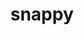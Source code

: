 ---
title: "snappy"
layout: cache
categories: [package, develop-2023-12-03]
meta: {"versions": ["1.1.10"], "compilers": ["cce@=15.0.1", "gcc@=10.3.0", "gcc@=11.1.0", "gcc@=11.4.0", "gcc@=7.3.1", "gcc@=9.4.0", "oneapi@=2023.2.0"], "oss": ["amzn2", "rhel8", "sle_hpc15", "ubuntu20.04"], "platforms": ["linux"], "targets": ["aarch64", "neoverse_n1", "neoverse_v1", "ppc64le", "x86_64_v3", "x86_64_v4", "zen4"], "stacks": ["aws-isc", "aws-isc-aarch64", "data-vis-sdk", "e4s", "e4s-cray-rhel", "e4s-cray-sles", "e4s-neoverse_v1", "e4s-oneapi", "e4s-power", "e4s-rocm-external", "root"], "num_specs": 11, "num_specs_by_stack": {"root": 11, "aws-isc-aarch64": 2, "aws-isc": 1, "e4s-cray-rhel": 1, "e4s-cray-sles": 1, "e4s-neoverse_v1": 1, "e4s-power": 1, "data-vis-sdk": 2, "e4s": 1, "e4s-rocm-external": 1, "e4s-oneapi": 1}}
spec_details: [{"hash": "hhqhegnjvtwv3etopydmfis6uo45zcmm", "compiler": "gcc@=7.3.1", "versions": ["1.1.10"], "os": "amzn2", "platform": "linux", "target": "aarch64", "variants": ["build_system=cmake", "build_type=Release", "generator=make", "~ipo", "+pic", "+shared"], "stacks": ["root", "aws-isc-aarch64"], "size": "-", "tarball": "https://binaries.spack.io/releases/develop-2023-12-03/build_cache/linux-amzn2-aarch64/gcc-7.3.1/snappy-1.1.10/linux-amzn2-aarch64-gcc-7.3.1-snappy-1.1.10-hhqhegnjvtwv3etopydmfis6uo45zcmm.spack"}, {"hash": "gtop5ystuunszhy2l2udrlw7zlrw5fwi", "compiler": "gcc@=7.3.1", "versions": ["1.1.10"], "os": "amzn2", "platform": "linux", "target": "neoverse_n1", "variants": ["build_system=cmake", "build_type=Release", "generator=make", "~ipo", "+pic", "+shared"], "stacks": ["root", "aws-isc-aarch64"], "size": "-", "tarball": "https://binaries.spack.io/releases/develop-2023-12-03/build_cache/linux-amzn2-neoverse_n1/gcc-7.3.1/snappy-1.1.10/linux-amzn2-neoverse_n1-gcc-7.3.1-snappy-1.1.10-gtop5ystuunszhy2l2udrlw7zlrw5fwi.spack"}, {"hash": "ukdicny63jmicivlwnjy6p7sd565hn4e", "compiler": "gcc@=7.3.1", "versions": ["1.1.10"], "os": "amzn2", "platform": "linux", "target": "x86_64_v3", "variants": ["build_system=cmake", "build_type=Release", "generator=make", "~ipo", "+pic", "+shared"], "stacks": ["aws-isc", "root"], "size": "-", "tarball": "https://binaries.spack.io/releases/develop-2023-12-03/build_cache/linux-amzn2-x86_64_v3/gcc-7.3.1/snappy-1.1.10/linux-amzn2-x86_64_v3-gcc-7.3.1-snappy-1.1.10-ukdicny63jmicivlwnjy6p7sd565hn4e.spack"}, {"hash": "wjbowbulran2d222i5cz5wv2joghza6o", "compiler": "cce@=15.0.1", "versions": ["1.1.10"], "os": "rhel8", "platform": "linux", "target": "zen4", "variants": ["build_system=cmake", "build_type=Release", "generator=make", "~ipo", "+pic", "+shared"], "stacks": ["root", "e4s-cray-rhel"], "size": "-", "tarball": "https://binaries.spack.io/releases/develop-2023-12-03/build_cache/linux-rhel8-zen4/cce-15.0.1/snappy-1.1.10/linux-rhel8-zen4-cce-15.0.1-snappy-1.1.10-wjbowbulran2d222i5cz5wv2joghza6o.spack"}, {"hash": "ldixobaj6ug7hedlehwnshrknpakjtkw", "compiler": "gcc@=10.3.0", "versions": ["1.1.10"], "os": "sle_hpc15", "platform": "linux", "target": "x86_64_v4", "variants": ["build_system=cmake", "build_type=Release", "generator=make", "~ipo", "+pic", "+shared"], "stacks": ["root", "e4s-cray-sles"], "size": "-", "tarball": "https://binaries.spack.io/releases/develop-2023-12-03/build_cache/linux-sle_hpc15-x86_64_v4/gcc-10.3.0/snappy-1.1.10/linux-sle_hpc15-x86_64_v4-gcc-10.3.0-snappy-1.1.10-ldixobaj6ug7hedlehwnshrknpakjtkw.spack"}, {"hash": "2wlt2zy2uhk26zagemhqrrces5zklr6j", "compiler": "gcc@=11.4.0", "versions": ["1.1.10"], "os": "ubuntu20.04", "platform": "linux", "target": "neoverse_v1", "variants": ["build_system=cmake", "build_type=Release", "generator=make", "~ipo", "+pic", "+shared"], "stacks": ["root", "e4s-neoverse_v1"], "size": "-", "tarball": "https://binaries.spack.io/releases/develop-2023-12-03/build_cache/linux-ubuntu20.04-neoverse_v1/gcc-11.4.0/snappy-1.1.10/linux-ubuntu20.04-neoverse_v1-gcc-11.4.0-snappy-1.1.10-2wlt2zy2uhk26zagemhqrrces5zklr6j.spack"}, {"hash": "2ijpyrkafklonzzmk3rhtstltu5qzae3", "compiler": "gcc@=9.4.0", "versions": ["1.1.10"], "os": "ubuntu20.04", "platform": "linux", "target": "ppc64le", "variants": ["build_system=cmake", "build_type=Release", "generator=make", "~ipo", "+pic", "+shared"], "stacks": ["root", "e4s-power"], "size": "-", "tarball": "https://binaries.spack.io/releases/develop-2023-12-03/build_cache/linux-ubuntu20.04-ppc64le/gcc-9.4.0/snappy-1.1.10/linux-ubuntu20.04-ppc64le-gcc-9.4.0-snappy-1.1.10-2ijpyrkafklonzzmk3rhtstltu5qzae3.spack"}, {"hash": "7py4k5xwl2wpsufmltdmokb4c5wmetpn", "compiler": "gcc@=11.1.0", "versions": ["1.1.10"], "os": "ubuntu20.04", "platform": "linux", "target": "x86_64_v3", "variants": ["build_system=cmake", "build_type=Release", "generator=make", "~ipo", "+pic", "+shared"], "stacks": ["root", "data-vis-sdk"], "size": "-", "tarball": "https://binaries.spack.io/releases/develop-2023-12-03/build_cache/linux-ubuntu20.04-x86_64_v3/gcc-11.1.0/snappy-1.1.10/linux-ubuntu20.04-x86_64_v3-gcc-11.1.0-snappy-1.1.10-7py4k5xwl2wpsufmltdmokb4c5wmetpn.spack"}, {"hash": "3a5fzenv4mdvku3sj5b45n6iqyrxl3uz", "compiler": "gcc@=11.4.0", "versions": ["1.1.10"], "os": "ubuntu20.04", "platform": "linux", "target": "x86_64_v3", "variants": ["build_system=cmake", "build_type=Release", "generator=make", "~ipo", "+pic", "+shared"], "stacks": ["root", "e4s", "e4s-rocm-external"], "size": "-", "tarball": "https://binaries.spack.io/releases/develop-2023-12-03/build_cache/linux-ubuntu20.04-x86_64_v3/gcc-11.4.0/snappy-1.1.10/linux-ubuntu20.04-x86_64_v3-gcc-11.4.0-snappy-1.1.10-3a5fzenv4mdvku3sj5b45n6iqyrxl3uz.spack"}, {"hash": "rhxgpkncxp7ggrucqsx6c7x5agiwvsk4", "compiler": "gcc@=11.1.0", "versions": ["1.1.10"], "os": "ubuntu20.04", "platform": "linux", "target": "x86_64_v3", "variants": ["build_system=cmake", "build_type=Release", "generator=make", "~ipo", "+pic", "+shared"], "stacks": ["root", "data-vis-sdk"], "size": "-", "tarball": "https://binaries.spack.io/releases/develop-2023-12-03/build_cache/linux-ubuntu20.04-x86_64_v3/gcc-11.1.0/snappy-1.1.10/linux-ubuntu20.04-x86_64_v3-gcc-11.1.0-snappy-1.1.10-rhxgpkncxp7ggrucqsx6c7x5agiwvsk4.spack"}, {"hash": "5umelyinqd3wp4h25oill5ojls4ecbk7", "compiler": "oneapi@=2023.2.0", "versions": ["1.1.10"], "os": "ubuntu20.04", "platform": "linux", "target": "x86_64_v3", "variants": ["build_system=cmake", "build_type=Release", "generator=make", "~ipo", "+pic", "+shared"], "stacks": ["e4s-oneapi", "root"], "size": "-", "tarball": "https://binaries.spack.io/releases/develop-2023-12-03/build_cache/linux-ubuntu20.04-x86_64_v3/oneapi-2023.2.0/snappy-1.1.10/linux-ubuntu20.04-x86_64_v3-oneapi-2023.2.0-snappy-1.1.10-5umelyinqd3wp4h25oill5ojls4ecbk7.spack"}]
---